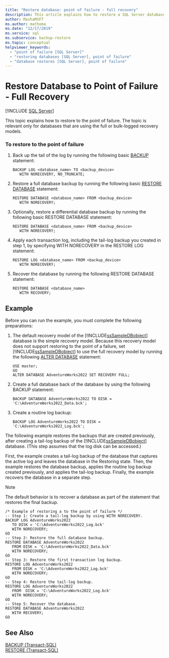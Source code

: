 ```yaml
---
title: "Restore database: point of failure - full recovery"
description: This article explains how to restore a SQL Server database to the point of failure for databases using the full or bulk-logged recovery models.
author: MashaMSFT
ms.author: mathoma
ms.date: "12/17/2019"
ms.service: sql
ms.subservice: backup-restore
ms.topic: conceptual
helpviewer_keywords:
  - "point of failure [SQL Server]"
  - "restoring databases [SQL Server], point of failure"
  - "database restores [SQL Server], point of failure"
---
```

# Restore Database to Point of Failure - Full Recovery
 [!INCLUDE [SQL Server](../../includes/applies-to-version/sqlserver.md)]

  This topic explains how to restore to the point of failure. The topic is relevant only for databases that are using the full or bulk-logged recovery models.  
  
### To restore to the point of failure  
  
1.  Back up the tail of the log by running the following basic [BACKUP](../../t-sql/statements/backup-transact-sql.md) statement:  
  
    ```  
    BACKUP LOG <database_name> TO <backup_device>   
       WITH NORECOVERY, NO_TRUNCATE;  
    ```  
  
2.  Restore a full database backup by running the following basic [RESTORE DATABASE](../../t-sql/statements/restore-statements-transact-sql.md) statement:  
  
    ```  
    RESTORE DATABASE <database_name> FROM <backup_device>   
       WITH NORECOVERY;  
    ```  
  
3.  Optionally, restore a differential database backup by running the following basic RESTORE DATABASE statement:  
  
    ```  
    RESTORE DATABASE <database_name> FROM <backup_device>   
       WITH NORECOVERY;  
    ```  
  
4.  Apply each transaction log, including the tail-log backup you created in step 1, by specifying WITH NORECOVERY in the RESTORE LOG statement:  
  
    ```  
    RESTORE LOG <database_name> FROM <backup_device>   
       WITH NORECOVERY;  
    ```  
  
5.  Recover the database by running the following RESTORE DATABASE statement:  

    ```  
    RESTORE DATABASE <database_name>   
       WITH RECOVERY;  
    ```  
  
## Example  
 Before you can run the example, you must complete the following preparations:  
  
1.  The default recovery model of the [!INCLUDE[ssSampleDBobject](../../includes/sssampledbobject-md.md)] database is the simple recovery model. Because this recovery model does not support restoring to the point of a failure, set [!INCLUDE[ssSampleDBobject](../../includes/sssampledbobject-md.md)] to use the full recovery model by running the following [ALTER DATABASE](../../t-sql/statements/alter-database-transact-sql.md) statement:  
  
    ```  
    USE master;  
    GO  
    ALTER DATABASE AdventureWorks2022 SET RECOVERY FULL;  
    ```  
  
2.  Create a full database back of the database by using the following BACKUP statement:  
  
    ```  
    BACKUP DATABASE AdventureWorks2022 TO DISK = 'C:\AdventureWorks2022_Data.bck';  
    ```  
  
3.  Create a routine log backup:  
  
    ```  
    BACKUP LOG AdventureWorks2022 TO DISK = 'C:\AdventureWorks2022_Log.bck';  
    ```  
  
 The following example restores the backups that are created previously, after creating a tail-log backup of the [!INCLUDE[ssSampleDBobject](../../includes/sssampledbobject-md.md)] database. (This step assumes that the log disk can be accessed.)  
  
 First, the example creates a tail-log backup of the database that captures the active log and leaves the database in the Restoring state. Then, the example restores the database backup, applies the routine log backup created previously, and applies the tail-log backup. Finally, the example recovers the database in a separate step.  
  
> [!NOTE]  
>  The default behavior is to recover a database as part of the statement that restores the final backup.  
  
```  
/* Example of restoring a to the point of failure */  
-- Step 1: Create a tail-log backup by using WITH NORECOVERY.  
BACKUP LOG AdventureWorks2022  
   TO DISK = 'C:\AdventureWorks2022_Log.bck'  
   WITH NORECOVERY;  
GO  
-- Step 2: Restore the full database backup.  
RESTORE DATABASE AdventureWorks2022  
   FROM DISK = 'C:\AdventureWorks2022_Data.bck'  
   WITH NORECOVERY;  
GO  
-- Step 3: Restore the first transaction log backup.  
RESTORE LOG AdventureWorks2022  
   FROM DISK = 'C:\AdventureWorks2022_Log.bck'  
   WITH NORECOVERY;  
GO  
-- Step 4: Restore the tail-log backup.  
RESTORE LOG AdventureWorks2022  
   FROM  DISK = 'C:\AdventureWorks2022_Log.bck'  
   WITH NORECOVERY;  
GO  
-- Step 5: Recover the database.  
RESTORE DATABASE AdventureWorks2022  
   WITH RECOVERY;  
GO  
```  
  
## See Also  
 [BACKUP &#40;Transact-SQL&#41;](../../t-sql/statements/backup-transact-sql.md)   
 [RESTORE &#40;Transact-SQL&#41;](../../t-sql/statements/restore-statements-transact-sql.md)  
  
  
